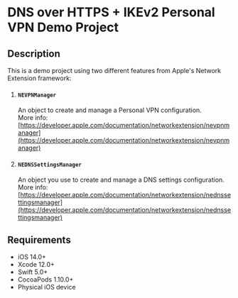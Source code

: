 # DNS over HTTPS + IKEv2 Personal VPN Demo Project

## Description

This is a demo project using two different features from Apple's Network Extension framework:

1.  #### `NEVPNManager`  
    An object to create and manage a Personal VPN configuration.  
    More info:  
    [https://developer.apple.com/documentation/networkextension/nevpnmanager](https://developer.apple.com/documentation/networkextension/nevpnmanager)  

2.  #### `NEDNSSettingsManager`  
    An object you use to create and manage a DNS settings configuration.  
    More info:  
    [https://developer.apple.com/documentation/networkextension/nednssettingsmanager](https://developer.apple.com/documentation/networkextension/nednssettingsmanager)  

## Requirements

- iOS 14.0+
- Xcode 12.0+
- Swift 5.0+
- CocoaPods 1.10.0+
- Physical iOS device
